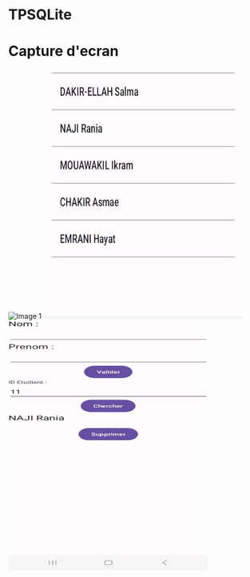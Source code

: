 # TPSQLite
# Capture d'ecran
<img src="Image2.jpeg" alt="Image 1" width="400" height="500">  


<img src="Image1.jpeg" width="400" height="500">  

<img src="Image3.jpeg" width="400" height="500">  
